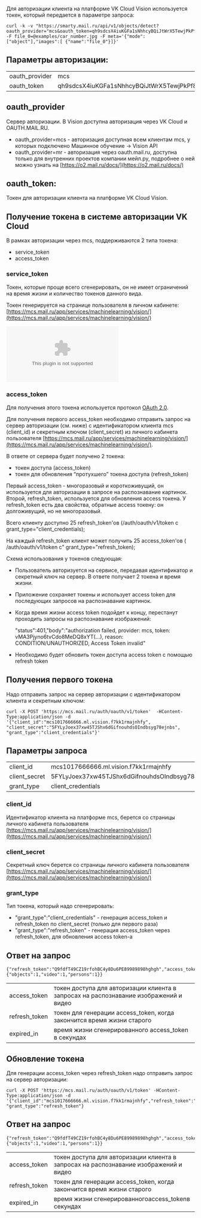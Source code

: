 Для авторизации клиента на платформе VK Cloud Vision используется токен, который передается в параметре запроса:

```
curl -k -v "https://smarty.mail.ru/api/v1/objects/detect?oauth_provider="mcs&oauth_token=qh9sdcsX4iuKGFa1sNhhcyBQiJtWrX5TewjPkPf867ad53oFd" -F file_0=@examples/car_number.jpg -F meta='{"mode":["object"],"images":[ {"name":"file_0"}]}'
```

## Параметры авторизации:

<table><tbody><tr><td>oauth_provider</td><td>mcs</td></tr><tr><td>oauth_token</td><td>qh9sdcsX4iuKGFa1sNhhcyBQiJtWrX5TewjPkPf867ad53oFd</td></tr></tbody></table>

## oauth_provider

Сервер авторизации. В Vision доступна авторизация через VK Cloud и OAUTH.MAIL.RU.

- oauth_provider=mcs - авторизация доступная всем клиентам mcs, у которых подключено Машинное обучение -> Vision API
- oauth_provider=mr - авторизация через oauth.mail.ru, доступна только для внутренних проектов компании мейл.ру, подробнее о ней можно узнать на [https://o2.mail.ru/docs/](https://o2.mail.ru/docs/)

## oauth_token:

Токен для авторизации клиента на платформе VK Cloud Vision.

## Получение токена в системе авторизации VK Cloud

В рамках авторизации через mcs, поддерживаются 2 типа токена:

- service_token
- access_token

### service_token

Токен, которые проще всего сгенерировать, он не имеет ограничений на время жизни и количество токенов данного вида.

Токен генерируется на странице пользователя в личном кабинете: [https://mcs.mail.ru/app/services/machinelearning/vision/](https://mcs.mail.ru/app/services/machinelearning/vision/)

![](./assets/static.helpjuice.com)

### access_token

Для получения этого токена используется протокол [OAuth 2.0](https://ru.wikipedia.org/wiki/OAuth#OAuth_2.0).

Для получения первого access_token необходимо отправить запрос на сервер авторизации (см. ниже) с идентификатором клиента mcs (client_id) и секретным ключом (client_secret) из личного кабинета пользователя [https://mcs.mail.ru/app/services/machinelearning/vision/](https://mcs.mail.ru/app/services/machinelearning/vision/).

В ответе от сервера будет получено 2 токена:

- токен доступа (access_token)
- токен для обновления “протухшего” токена доступа (refresh_token)

Первый access_token - многоразовый и короткоживущий, он используется для авторизации в запросе на распознавание картинок. Второй, refresh_token, используется для обновления access токена. У refresh_token есть два свойства, обратные access токену: он долгоживущий, но не многоразовый.

Всего клиенту доступно 25 refresh_token'ов (/auth/oauth/v1/token с grant_type="client_credentials);

На каждый refresh_token клиент может получить 25 access_token'ов ( /auth/oauth/v1/token c" grant_type="refresh_token);

Схема использования у токенов следующая:

- Пользователь авторизуется на сервисе, передавая идентификатор и секретный ключ на сервер. В ответе получает 2 токена и время жизни.
- Приложение сохраняет токены и использует access token для последующих запросов на распознавание картинок.
- Когда время жизни access token подойдет к концу, перестанут проходить запросы на распознавание изображений:

  "status":401,"body":"authorization failed, provider: mcs, token: vMA3Pjyno6tvCdo8MeDQ8xYT(...), reason: CONDITION/UNAUTHORIZED, Access Token invalid"

- Необходимо будет обновить токен доступа access token с помощью refresh token

## Получения первого токена

Надо отправить запрос на сервер авторизации с идентификатором клиента и секретным ключом:

```
curl -X POST 'https://mcs.mail.ru/auth/oauth/v1/token'  -HContent-Type:application/json -d '{"client_id":"mcs1017666666.ml.vision.f7kk1rmajnhfy", "client_secret":"5FYLyJoex37xw45TJShx6dGifnouhdsOIndbsyg78ejnbs", "grant_type":"client_credentials"}'
```

## Параметры запроса

<table><tbody><tr><td>client_id</td><td>mcs1017666666.ml.vision.f7kk1rmajnhfy</td></tr><tr><td>client_secret</td><td>5FYLyJoex37xw45TJShx6dGifnouhdsOIndbsyg78ejnbs</td></tr><tr><td>grant_type</td><td>client_credentials</td></tr></tbody></table>

### client_id

Идентификатор клиента на платформе mcs, берется со страницы личного кабинета пользователя [https://mcs.mail.ru/app/services/machinelearning/vision/](https://mcs.mail.ru/app/services/machinelearning/vision/)

### client_secret

Секретный ключ берется со страницы личного кабинета пользователя [https://mcs.mail.ru/app/services/machinelearning/vision/](https://mcs.mail.ru/app/services/machinelearning/vision/)

### grant_type

Тип токена, который надо сгенерировать:

- "grant_type":"client_credentials" - генерация access_token и refresh_token по client_secret (только для первого раза)
- "grant_type":"refresh_token" - генерация access_token через refresh_token, для обновления access token-а

## Ответ на запрос

```
{"refresh_token":"Q9fdfT49CZ19rfohBC4y8Du6PE89989898hghgh","access_token":"vMA3Pjyno6tvCdo8MeDQ8xfgbibiubr9r","expired_in":"3600","scope":{"objects":1,"video":1,"persons":1}}
```

<table><tbody><tr><td>access_token</td><td>токен доступа для авторизации клиента в запросах на распознавание изображений и видео</td></tr><tr><td>refresh_token</td><td>токен для генерации access_token, когда закончится время жизни старого</td></tr><tr><td>expired_in</td><td>время жизни сгенерированного access_token в секундах</td></tr></tbody></table>

## Обновление токена

Для генерации access_token через refresh_token надо отправить запрос на сервер авторизации:

```
curl -X POST 'https://mcs.mail.ru/auth/oauth/v1/token' -HContent-Type:application/json -d '{"client_id":"mcs1017666666.ml.vision.f7kk1rmajnhfy","refresh_token":"Q9fdfT49CZ19rfohBC4y8Du6PE89989898hghgh", "grant_type":"refresh_token"}
```

## Ответ на запрос

```
{"refresh_token":"Q9fdfT49CZ19rfohBC4y8Du6PE89989898hghgh","access_token":"vMA3Pjyno6tvCdo8MeDQ8xfgbibiubr9r","expired_in":"3600","scope":{"objects":1,"video":1,"persons":1}}
```

<table><tbody><tr><td>access_token</td><td>токен доступа для авторизации клиента в запросах на распознавание изображений и видео</td></tr><tr><td>refresh_token</td><td>токен для генерации access_token, когда закончится время жизни старого</td></tr><tr><td>expired_in</td><td>время жизни сгенерированногоaccess_tokenв секундах</td></tr></tbody></table>
